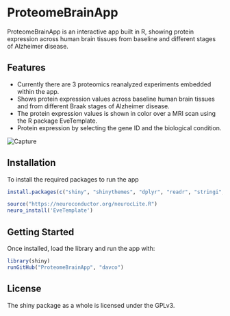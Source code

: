 # ProteomeBrainApp 

ProteomeBrainApp is an interactive app built in R, showing protein expression across human brain tissues from baseline and different stages of Alzheimer disease.


## Features

* Currently there are 3 proteomics reanalyzed experiments embedded within the app.
* Shows protein expression values across baseline human brain tissues and from different Braak stages of Alzheimer disease.
* The protein expression values is shown in color over a MRI scan using the R package EveTemplate.
* Protein expression by selecting the gene ID and the biological condition.

![Capture](https://user-images.githubusercontent.com/15140798/161384015-4606784c-88bd-4957-9e40-657da498b483.PNG)


## Installation

To install the required packages to run the app

```r
install.packages(c("shiny", "shinythemes", "dplyr", "readr", "stringi", "data.table"))

source("https://neuroconductor.org/neurocLite.R")
neuro_install('EveTemplate')

```

## Getting Started

Once installed, load the library and run the app with:

```r
library(shiny)
runGitHub("ProteomeBrainApp", "davco")
```


## License

The shiny package as a whole is licensed under the GPLv3.

